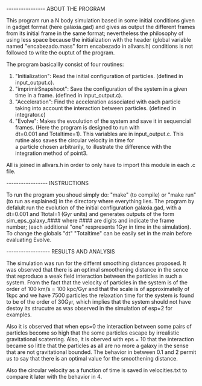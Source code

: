 ---------------- ABOUT THE PROGRAM

This program run a N body simulation based in some initial conditions given in gadget format (here galaxia.gad) and gives as output the different frames from its initial frame in the same format; nevertheless the philosophy of using less space because the initialization with the header (global variable named "encabezado.mass" form encabezado in allvars.h) conditions is not followed to write the ouptut of the program.

The program basicallly consist of four routines:

1. "Initialization": Read the initial configuration of particles. (defined in input_output.c).
2. "imprimirSnapshoot": Save the configuration of the system in a given time in a frame. (defined in input_output.c).
3. "Acceleration": Find the acceleration associated with each particle taking into account the interaction between particles. (defined in integrator.c)
4. "Evolve": Makes the evoulution of the system and save it in sequencial frames. (Here the program is designed to run with \
dt=0.001 and Totaltime=1). This variables are in input_output.c. This rutine also saves the circular velocity in time for \
a particle chosen arbitrarily, to illustrate the difference with the integration method of point3.

All is joined in allvars.h in order to only have to import this module in each .c file.

----------------- INSTRUCTIONS 

To run the program you shoud simply do: "make" (to compile) or "make run" (to run as explained) in the directory where everything lies. The program by defalult run the evolution of the initial configuration galaxia.gad, with a dt=0.001 and Ttotal=1 (Gyr units) and generates outputs of the form sim_eps_galaxy_#### where #### are digits and indicate the frame number; (each additional "one" respresents 1Gyr in time in the simulation). To change the globals "dt" "Totaltime" can be easily set in the main before evaluating Evolve.

------------------ RESULTS AND ANALYSIS

The simulation was run for the differnt smoothing distances proposed. It was observed that there is an optimal smoothening distance in the sence that reproduce a weak field interaction between the particles in such a system. From the fact that the velocity of particles in the system is of the order of 100 km/s = 100 kpc/Gyr and that the scale is of approximatelly of 1kpc and we have 7500 particles the relaxation time for the system is found to be of the order of 30Gyr, which implies that the system should not have destoy its strucutre as was observed in the simulation of esp=2 for examples.

Also it is observed that when eps=0 the interaction between some pairs of particles become so high that the some particles escape by irrealistic gravitational scaterring. Also, it is oberved with eps = 10 that the interaction became so little that the particles as all are no more a galaxy in the sense that are not gravitational bounded. The behavior in between 0.1 and 2 permit us to say that there is an optimal value for the smoothening distance.

Also the circular velocity as a function of time is saved in velocities.txt to compare it later with the behavior in 4. 